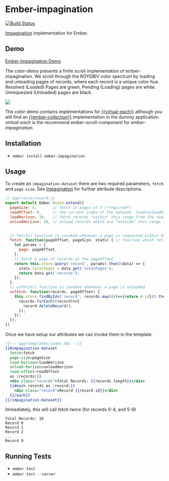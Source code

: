 # Ember-impagination
[![Build Status](https://travis-ci.org/thefrontside/ember-impagination.svg)](https://travis-ci.org/thefrontside/ember-impagination)

[Impagination](https://github.com/flexyford/impagination) implementation for Ember.

## Demo
[Ember-Impagination Demo](http://thefrontside.github.io/ember-impagination/index)

The color-demo presents a finite scroll implementation of ember-impagination. 
We scroll through the ROYGBIV color spectrum by loading and unloading pages of records, where each record is a unique color-hue. Resolved (Loaded) Pages are green, Pending (Loading) pages are white. Unrequested (Unloaded) pages are black.

![](http://g.recordit.co/iltQTaYwSb.gif)

The color-demo contains implementations for [{{virtual-each}}](https://github.com/jasonmit/virtual-each) although you will find an [{{ember-collection}}](https://github.com/emberjs/ember-collection) implementation in the dummy application. *virtual-each* is the recommend ember-scroll-component for *ember-impagination*.

## Installation

* `ember install ember-impagination`

## Usage

To create an `impagination-dataset` there are two required parameters, `fetch` and `page-size`. See [Impagination](https://github.com/flexyford/impagination) for further attribute descriptions.

```javascript
// app/route/record.js
export default Ember.Route.extend({
  pageSize: 5,       // fetch in pages of 5 (*required*)
  readOffset: 0,     // the current index of the dataset. load/unloadHorizons extend from this index.
  loadHorizon: 10,   // fetch records "within" this range from the readOffset (default: pageSize)
  unloadHorizon: 10, // unload records which are "outside" this range from the readOffset (default: Infinity)
   

  // fetch() function is invoked whenever a page is requested within the loadHorizon
  fetch: function(pageOffset, pageSize, stats) { // function which returns a "thenable" (*required*)
    let params = {
      page: pageOffset,
    };
    // fetch a page of records at the pageOffset
    return this.store.query('record', params).then((data) => {
      stats.totalPages = data.get('totalPages');
      return data.get('records');
    });
  },
  // unfetch() function is invoked whenever a page is unloaded
  unfetch: function(records, pageOffset) {
    this.store.findByIds('record', records.map((r)=>{return r.id})).then(function (records) {
      records.forEach((record)=>{
        record.deleteRecord();
      });
    });
  });
})
```

Once we have setup our attributes we can invoke them in the template.

```hbs
{{!-- app/templates/index.hbs --}}
{{#impagination-dataset 
  fetch=fetch 
  page-size=pageSize 
  load-horizon=loadHorizon 
  unload-horizon=unloadHorizon 
  read-offset=readOffset 
  as |records|}}
  <div class="records">Total Records: {{records.length}}</div>
  {{#each records as |record|}}
    <div class="record">Record {{record.id}}</div>
  {{/each}}
{{/impagination-dataset}}
```

Immediately, this will call fetch twice (for records 0-4, and 5-9)
```
Total Records: 10
Record 0
Record 1
Record 2
...
Record 9
```

## Running Tests

* `ember test`
* `ember test --server`
